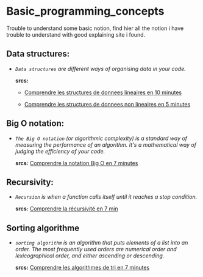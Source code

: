 # Basic_programming_concepts
Trouble to understand some basic notion, find hier all the notion i have trouble to understand with good explaining site i found.

## Data structures:
- *`Data structures` are different ways of organising data in your code.*

  **srcs:**
  
  - [Comprendre les structures de donnees lineaires en 10 minutes](https://www.jesuisundev.com/comprendre-les-structures-de-donnees-lineaires-en-10-minutes/)
  
  - [Comprendre les structures de donnees non lineaires en 5 minutes](https://www.jesuisundev.com/comprendre-les-structures-de-donnees-non-lineaires-en-5-minutes/)

## Big O notation:
- *`The Big O notation` (or algorithmic complexity) is a standard way of measuring the performance of an algorithm. It's a mathematical way of judging the efficiency of your code.*

  **srcs:**
  [Comprendre la notation Big O en 7 minutes](https://www.jesuisundev.com/comprendre-la-notation-big-o-en-7-minutes/)

## Recursivity:
- *`Recursion` is when a function calls itself until it reaches a stop condition.*

  **srcs:**
  [Comprendre la récursivité en 7 min](https://www.jesuisundev.com/comprendre-la-recursivite-en-7-min/)

## Sorting algorithme
- *`sorting algorithm` is an algorithm that puts elements of a list into an order. The most frequently used orders are numerical order and lexicographical order, and either ascending or descending.*

  **srcs:**
  [Comprendre les algorithmes de tri en 7 minutes](https://www.jesuisundev.com/comprendre-les-algorithmes-de-tri-en-7-minutes/)

